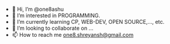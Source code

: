 - 👋 Hi, I’m @one8ashu
- 👀 I’m interested in PROGRAMMING.
- 🌱 I’m currently learning CP, WEB-DEV, OPEN SOURCE,..., etc.
- 💞️ I’m looking to collaborate on ...
- 📫 How to reach me one8.shreyansh@gmail.com

<!---
one8ashu/one8ashu is a ✨ special ✨ repository because its `README.md` (this file) appears on your GitHub profile.
You can click the Preview link to take a look at your changes.
--->
